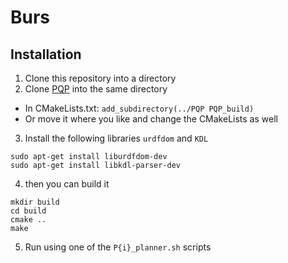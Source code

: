 # Burs

## Installation

1. Clone this repository into a directory
2. Clone [PQP](https://github.com/GammaUNC/PQP) into the same directory
  - In CMakeLists.txt: `add_subdirectory(../PQP PQP_build)` 
  - Or move it where you like and change the CMakeLists as well
3. Install the following libraries `urdfdom` and `KDL`
```
sudo apt-get install liburdfdom-dev
sudo apt-get install libkdl-parser-dev
```
4. then you can build it
```
mkdir build
cd build
cmake ..
make
```
5. Run using one of the `P{i}_planner.sh` scripts


